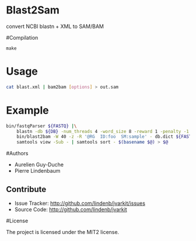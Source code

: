 # Blast2Sam

convert NCBI blastn + XML to SAM/BAM


#Compilation

```
make
```

# Usage

```bash
cat blast.xml | bam2bam [options] > out.sam
```

# Example

```bash
bin/fastqParser ${FASTQ} |\
	blastn -db ${DB} -num_threads 4 -word_size 8 -reward 1 -penalty -1 -gapopen 1 -gapextend 2 -outfmt 5 | \
	bin/blast2bam -W 40 -z -R '@RG	ID:foo	SM:sample' - db.dict ${FASTQ} | \
	samtools view -Sub - | samtools sort - $(basename $@) > $@
```

#Authors

* Aurelien Guy-Duche
* Pierre Lindenbaum


## Contribute

- Issue Tracker: http://github.com/lindenb/jvarkit/issues
- Source Code: http://github.com/lindenb/jvarkit


#License

The project is licensed under the MIT2 license.


